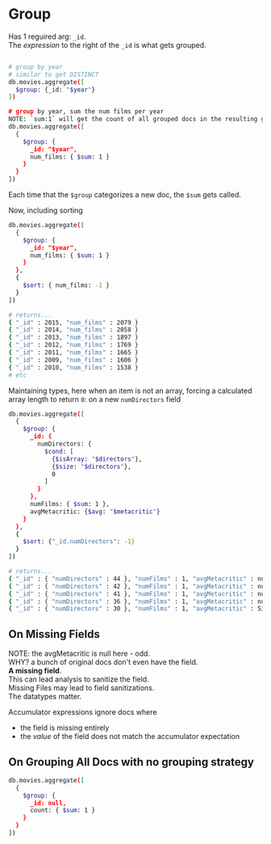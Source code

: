# Group
Has 1 reguired arg: `_id`.  
The _expression_ to the right of the `_id` is what gets grouped.  
```bash

# group by year
# similar to get DISTINCT
db.movies.aggregate([
  $group: {_id: "$year"}
])

# group by year, sum the num films per year
NOTE: `sum:1` will get the count of all grouped docs in the resulting group
db.movies.aggregate([
  {
    $group: {
      _id: "$year",
      num_films: { $sum: 1 }
    }
  }
])
```
Each time that the `$group` categorizes a new doc, the `$sum` gets called.

Now, including sorting
```bash
db.movies.aggregate([
  {
    $group: {
      _id: "$year",
      num_films: { $sum: 1 }
    }
  },
  {
    $sort: { num_films: -1 }
  }
])

# returns...
{ "_id" : 2015, "num_films" : 2079 }
{ "_id" : 2014, "num_films" : 2058 }
{ "_id" : 2013, "num_films" : 1897 }
{ "_id" : 2012, "num_films" : 1769 }
{ "_id" : 2011, "num_films" : 1665 }
{ "_id" : 2009, "num_films" : 1606 }
{ "_id" : 2010, "num_films" : 1538 }
# etc
```

Maintaining types, here when an item is not an array, forcing a calculated array length to return `0`: on a new `numDirectors` field
```bash
db.movies.aggregate([
  {
    $group: {
      _id: {
        numDirectors: {
          $cond: [
            {$isArray: "$directors"},
            {$size: "$directors"},
            0
          ]
        }
      },
      numFilms: { $sum: 1 },
      avgMetacritic: {$avg: "$metacritic"}
    }
  },
  {
    $sort: {"_id.numDirectors": -1}
  }
])

# returns...
{ "_id" : { "numDirectors" : 44 }, "numFilms" : 1, "avgMetacritic" : null }
{ "_id" : { "numDirectors" : 42 }, "numFilms" : 1, "avgMetacritic" : null }
{ "_id" : { "numDirectors" : 41 }, "numFilms" : 1, "avgMetacritic" : null }
{ "_id" : { "numDirectors" : 36 }, "numFilms" : 1, "avgMetacritic" : null }
{ "_id" : { "numDirectors" : 30 }, "numFilms" : 1, "avgMetacritic" : 53 }

```
## On Missing Fields
NOTE: the avgMetacritic is null here - odd.  
WHY? a bunch of original docs don't even have the field.  
**A missing field**.  
This can lead analysis to sanitize the field.  
Missing Files may lead to field sanitizations.  
The datatypes matter.  

Accumulator expressions ignore docs where 
- the field is missing entirely
- the _value_ of the field does not match the accumulator expectation

## On Grouping All Docs with no grouping strategy
```bash
db.movies.aggregate([
  {
    $group: {
      _id: null,
      count: { $sum: 1 }
    }
  }
])
```